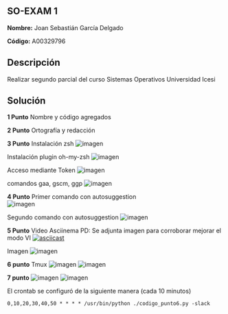 ## SO-EXAM 1

**Nombre:** Joan Sebastián García Delgado

**Código:** A00329796

## Descripción

Realizar segundo parcial del curso Sistemas Operativos Universidad Icesi

## Solución

**1 Punto** Nombre y código agregados 

**2 Punto** Ortografía y redacción

**3 Punto** 
Instalación zsh
![imagen](./imagenes/punto3_ins_zsh) 

Instalación plugin oh-my-zsh 
![imagen](./imagenes/punto3_oh.png) 

Acceso mediante Token 
![imagen](./imagenes/punto3_token.png) 

comandos gaa, gscm, ggp 
![imagen](./imagenes/punto3_comandos.png) 

**4 Punto** 
Primer comando con autosuggestion  
![imagen](./imagenes/punto4_autosug.png) 

Segundo comando con autosuggestion 
![imagen](./imagenes/punto4_autosug2.png)

**5 Punto** 
Video Asciinema PD: Se adjunta imagen para corroborar mejorar el modo VI 
[![asciicast](https://asciinema.org/a/gwoQdk70QniRLoR9twsuZQntW.png)](https://asciinema.org/a/gwoQdk70QniRLoR9twsuZQntW)

Imagen
![imagen](./imagenes/punto5_modovi.png) 

**6 punto**
            Tmux 
![imagen](./imagenes/punto6_top.png) 
![imagen](./imagenes/punto6_comandos.png) 

**7 punto**
![imagen](./imagenes/punto7.png) 
![imagen](./imagenes/punto7_slack.png) 

El crontab se configuró de la siguiente manera (cada 10 minutos)
~~~
0,10,20,30,40,50 * * * * /usr/bin/python ./codigo_punto6.py -slack
~~~



            




